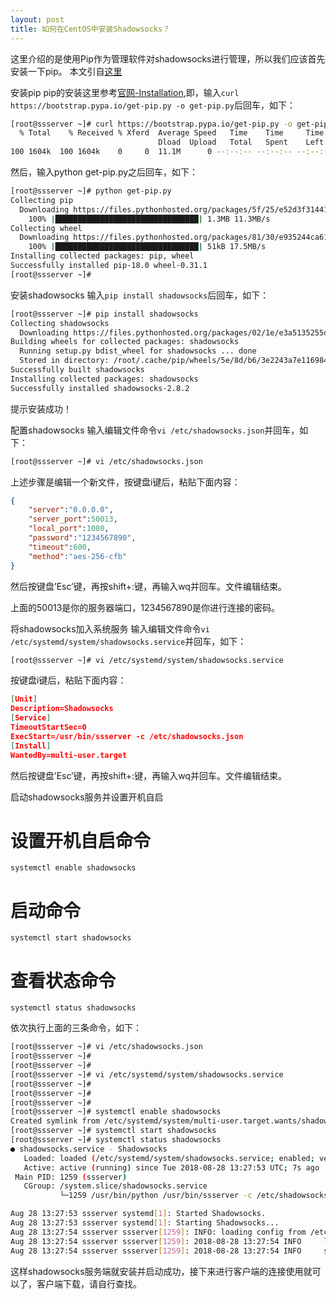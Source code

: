 ```yaml
---
layout: post
title: 如何在CentOS中安装Shadowsocks？
---
```


这里介绍的是使用Pip作为管理软件对shadowsocks进行管理，所以我们应该首先安装一下pip。
本文引自[这里](https://www.4spaces.org/install-shadowsocks-on-centos-7/)

安装pip
pip的安装这里参考[官网-Installation](https://pip.pypa.io/en/stable/installing/),即，输入`curl https://bootstrap.pypa.io/get-pip.py -o get-pip.py`后回车，如下：

```bash
[root@ssserver ~]# curl https://bootstrap.pypa.io/get-pip.py -o get-pip.py
  % Total    % Received % Xferd  Average Speed   Time    Time     Time  Current
                                 Dload  Upload   Total   Spent    Left  Speed
100 1604k  100 1604k    0     0  11.1M      0 --:--:-- --:--:-- --:--:-- 11.2M
```

然后，输入python get-pip.py之后回车，如下：
```bash
[root@ssserver ~]# python get-pip.py
Collecting pip
  Downloading https://files.pythonhosted.org/packages/5f/25/e52d3f31441505a5f3af41213346e5b6c221c9e086a166f3703d2ddaf940/pip-18.0-py2.py3-none-any.whl (1.3MB)
    100% |████████████████████████████████| 1.3MB 11.3MB/s 
Collecting wheel
  Downloading https://files.pythonhosted.org/packages/81/30/e935244ca6165187ae8be876b6316ae201b71485538ffac1d718843025a9/wheel-0.31.1-py2.py3-none-any.whl (41kB)
    100% |████████████████████████████████| 51kB 17.5MB/s 
Installing collected packages: pip, wheel
Successfully installed pip-18.0 wheel-0.31.1
[root@ssserver ~]# 
```
安装shadowsocks
输入`pip install shadowsocks`后回车，如下：
```bash
[root@ssserver ~]# pip install shadowsocks
Collecting shadowsocks
  Downloading https://files.pythonhosted.org/packages/02/1e/e3a5135255d06813aca6631da31768d44f63692480af3a1621818008eb4a/shadowsocks-2.8.2.tar.gz
Building wheels for collected packages: shadowsocks
  Running setup.py bdist_wheel for shadowsocks ... done
  Stored in directory: /root/.cache/pip/wheels/5e/8d/b6/3e2243a7e116984b2c3597c122c29abcfeac77daa260079e88
Successfully built shadowsocks
Installing collected packages: shadowsocks
Successfully installed shadowsocks-2.8.2
```
提示安装成功！ 

配置shadowsocks
输入编辑文件命令`vi /etc/shadowsocks.json`并回车，如下：
```bash
[root@ssserver ~]# vi /etc/shadowsocks.json
```

上述步骤是编辑一个新文件，按键盘i键后，粘贴下面内容：
```json
{
    "server":"0.0.0.0",
    "server_port":50013,
    "local_port":1080,
    "password":"1234567890",
    "timeout":600,
    "method":"aes-256-cfb"
}
```

然后按键盘’Esc’键，再按shift+:键，再输入wq并回车。文件编辑结束。

上面的50013是你的服务器端口，1234567890是你进行连接的密码。

将shadowsocks加入系统服务
输入编辑文件命令`vi /etc/systemd/system/shadowsocks.service`并回车，如下：
```bash
[root@ssserver ~]# vi /etc/systemd/system/shadowsocks.service
```
按键盘i键后，粘贴下面内容： 
```json
[Unit]
Description=Shadowsocks
[Service]
TimeoutStartSec=0
ExecStart=/usr/bin/ssserver -c /etc/shadowsocks.json
[Install]
WantedBy=multi-user.target
```
然后按键盘’Esc’键，再按shift+:键，再输入wq并回车。文件编辑结束。

启动shadowsocks服务并设置开机自启 
# 设置开机自启命令
`systemctl enable shadowsocks`

# 启动命令
`systemctl start shadowsocks`

# 查看状态命令
`systemctl status shadowsocks`

依次执行上面的三条命令，如下：

```bash
[root@ssserver ~]# vi /etc/shadowsocks.json
[root@ssserver ~]# 
[root@ssserver ~]# 
[root@ssserver ~]# vi /etc/systemd/system/shadowsocks.service
[root@ssserver ~]# 
[root@ssserver ~]# 
[root@ssserver ~]# 
[root@ssserver ~]# systemctl enable shadowsocks
Created symlink from /etc/systemd/system/multi-user.target.wants/shadowsocks.service to /etc/systemd/system/shadowsocks.service.
[root@ssserver ~]# systemctl start shadowsocks
[root@ssserver ~]# systemctl status shadowsocks
● shadowsocks.service - Shadowsocks
   Loaded: loaded (/etc/systemd/system/shadowsocks.service; enabled; vendor preset: disabled)
   Active: active (running) since Tue 2018-08-28 13:27:53 UTC; 7s ago
 Main PID: 1259 (ssserver)
   CGroup: /system.slice/shadowsocks.service
           └─1259 /usr/bin/python /usr/bin/ssserver -c /etc/shadowsocks.json

Aug 28 13:27:53 ssserver systemd[1]: Started Shadowsocks.
Aug 28 13:27:53 ssserver systemd[1]: Starting Shadowsocks...
Aug 28 13:27:54 ssserver ssserver[1259]: INFO: loading config from /etc/shadowsocks.json
Aug 28 13:27:54 ssserver ssserver[1259]: 2018-08-28 13:27:54 INFO     loading libcrypto from libcrypto.so.10
Aug 28 13:27:54 ssserver ssserver[1259]: 2018-08-28 13:27:54 INFO     starting server at 0.0.0.0:50013
```
 这样shadowsocks服务端就安装并启动成功，接下来进行客户端的连接使用就可以了，客户端下载，请自行查找。